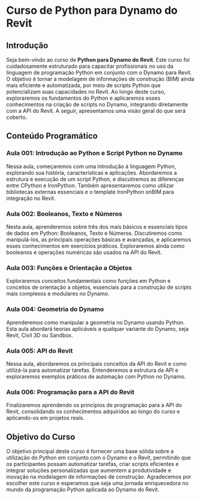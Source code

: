 # Curso de Python para Dynamo do Revit

## Introdução
Seja bem-vindo ao curso de **Python para Dynamo do Revit**. Este curso foi cuidadosamente estruturado para capacitar 
profissionais no uso da linguagem de programação Python em conjunto com o Dynamo para Revit. 
O objetivo é tornar a modelagem de informações de construção (BIM) ainda mais eficiente e automatizada, 
por meio de scripts Python que potencializam suas capacidades no Revit.
Ao longo deste curso, exploraremos os fundamentos do Python e aplicaremos esses conhecimentos na criação de scripts no Dynamo, 
integrando diretamente com a API do Revit. A seguir, apresentamos uma visão geral do que será coberto.

## Conteúdo Programático

### Aula 001: Introdução ao Python e Script Python no Dynamo
Nessa aula, começaremos com uma introdução à linguagem Python, explorando sua história, características e aplicações. 
Abordaremos a estrutura e execução de um script Python, e discutiremos as diferenças entre CPython e IronPython. 
Também apresentaremos como utilizar bibliotecas externas essenciais e o template IronPython onBIM para 
integração no Revit.

### Aula 002: Booleanos, Texto e Números
Nesta aula, aprenderemos sobre três dos mais básicos e essenciais tipos de dados em Python: 
Booleanos, Texto e Números. Discutiremos como manipulá-los, as principais operações básicas e avançadas, 
e aplicaremos esses conhecimentos em exercícios práticos. Exploraremos ainda como booleanos e operações 
numéricas são usados na API do Revit.

### Aula 003: Funções e Orientação a Objetos
Exploraremos conceitos fundamentais como funções em Python e conceitos de orientação a objetos, 
essenciais para a construção de scripts mais complexos e modulares no Dynamo.

### Aula 004: Geometria do Dynamo
Aprenderemos como manipular a geometria no Dynamo usando Python. 
Esta aula abordará teorias aplicáveis a qualquer variante do Dynamo, seja Revit, Civil 3D ou Sandbox.

### Aula 005: API do Revit
Nessa aula, abordaremos os principais conceitos da API do Revit e como utilizá-la para automatizar tarefas. 
Entenderemos a estrutura da API e exploraremos exemplos práticos de automação com Python no Dynamo.

### Aula 006: Programação para a API do Revit
Finalizaremos aprendendo os princípios de programação para a API do Revit, 
consolidando os conhecimentos adquiridos ao longo do curso e aplicando-os em projetos reais.

## Objetivo do Curso
O objetivo principal deste curso é fornecer uma base sólida sobre a utilização do Python em conjunto com o Dynamo e o 
Revit, permitindo que os participantes possam automatizar tarefas, criar scripts eficientes e integrar soluções 
personalizadas que aumentem a produtividade e inovação na modelagem de informações de construção.
Agradecemos por escolher este curso e esperamos que seja uma jornada enriquecedora no mundo da programação 
Python aplicada ao Dynamo do Revit.